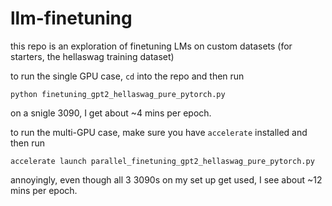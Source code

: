 # llm-finetuning

this repo is an exploration of finetuning LMs on custom datasets (for starters, the hellaswag training dataset) 

to run the single GPU case, `cd` into the repo and then run 
```
python finetuning_gpt2_hellaswag_pure_pytorch.py
``` 
on a snigle 3090, I get about ~4 mins per epoch. 

to run the multi-GPU case, make sure you have `accelerate` installed and then run
```
accelerate launch parallel_finetuning_gpt2_hellaswag_pure_pytorch.py
```
annoyingly, even though all 3 3090s on my set up get used, I see about ~12 mins per epoch.  
